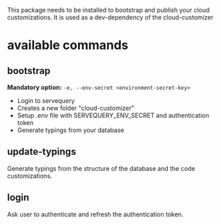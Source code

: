 This package needs to be installed to bootstrap and publish your cloud customizations.
It is used as a dev-dependency of the cloud-customizer

# available commands

## bootstrap

**Mandatory option:** `-e, --env-secret <environment-secret-key>`

- Login to servequery
- Creates a new folder "cloud-customizer"
- Setup .env file with SERVEQUERY_ENV_SECRET and authentication token
- Generate typings from your database

## update-typings

Generate typings from the structure of the database and the code customizations.

## login

Ask user to authenticate and refresh the authentication token.
